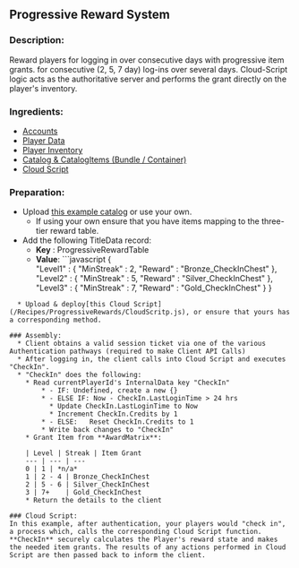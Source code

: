 ## Progressive Reward System
### Description:
Reward players for logging in over consecutive days with progressive item grants.  for consecutive (2, 5, 7 day) log-ins over several days. Cloud-Script logic acts as the authoritative server and performs the grant directly on the player's inventory.   

### Ingredients:
  * [Accounts](https://api.playfab.com/docs/building-blocks#Accounts)
  * [Player Data](https://api.playfab.com/docs/building-blocks/Player_Data)
  * [Player Inventory](https://api.playfab.com/docs/building-blocks/Player_Inventory)
  * [Catalog & CatalogItems (Bundle / Container)](https://api.playfab.com/docs/building-blocks/Catalog)
  * [Cloud Script](https://api.playfab.com/docs/building-blocks/Cloud_Script)

### Preparation:
  * Upload [this example catalog](/Recipes/ProgressiveRewards/PlayFab-JSON/RegeneratingCurrency.json) or use your own. 
    * If using your own ensure that you have items mapping to the three-tier reward table.
  * Add the following TitleData record:
    * **Key** : ProgressiveRewardTable
    * **Value**: ```javascript
{   
  "Level1" : { 
      "MinStreak" : 2, 
      "Reward" : "Bronze_CheckInChest" },
  "Level2" : { 
      "MinStreak" : 5, 
      "Reward" : "Silver_CheckInChest" },
  "Level3" : { 
      "MinStreak" : 7, 
      "Reward" : "Gold_CheckInChest" } 
}
``` 
  * Upload & deploy[this Cloud Script](/Recipes/ProgressiveRewards/CloudScritp.js), or ensure that yours has a corresponding method.

### Assembly:
  * Client obtains a valid session ticket via one of the various Authentication pathways (required to make Client API Calls)
  * After logging in, the client calls into Cloud Script and executes "CheckIn". 
  * "CheckIn" does the following:
    * Read currentPlayerId's InternalData key "CheckIn"
    	* - IF: Undefined, create a new {}
    	* - ELSE IF: Now - CheckIn.LastLoginTime > 24 hrs
    	  * Update CheckIn.LastLoginTime to Now
    	  * Increment CheckIn.Credits by 1
    	* - ELSE:   Reset CheckIn.Credits to 1
    	* Write back changes to "CheckIn"
	* Grant Item from **AwardMatrix**:
		
    | Level | Streak | Item Grant   
    --- | --- | ---
    0 | 1 | *n/a*
    1 | 2 - 4 | Bronze_CheckInChest
    2 | 5 - 6 | Silver_CheckInChest
    3 | 7+    | Gold_CheckInChest     
  	* Return the details to the client 

### Cloud Script:
In this example, after authentication, your players would "check in", a process which, calls the corresponding Cloud Script function. **CheckIn** securely calculates the Player's reward state and makes the needed item grants. The results of any actions performed in Cloud Script are then passed back to inform the client.